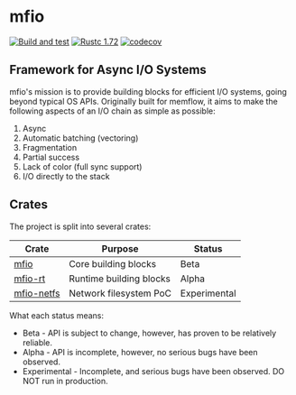 # mfio

[![Build and test]][workflows] [![Rustc 1.72]][rust] [![codecov]][codecov-link]

[Build and test]: https://github.com/memflow/mfio/actions/workflows/build.yml/badge.svg
[workflows]: https://github.com/memflow/mfio/actions/workflows/build.yml
[MIT licensed]: https://img.shields.io/badge/license-MIT-blue.svg
[Rustc 1.72]: https://img.shields.io/badge/rustc-1.72+-lightgray.svg
[rust]: https://blog.rust-lang.org/2023/08/24/Rust-1.72.0.html
[codecov]: https://codecov.io/gh/memflow/mfio/branch/main/graph/badge.svg?token=IJ1K4QPAIM
[codecov-link]: https://codecov.io/gh/memflow/mfio

## Framework for Async I/O Systems

mfio's mission is to provide building blocks for efficient I/O systems, going beyond typical OS
APIs. Originally built for memflow, it aims to make the following aspects of an I/O chain as simple
as possible:

1. Async
2. Automatic batching (vectoring)
3. Fragmentation
4. Partial success
5. Lack of color (full sync support)
6. I/O directly to the stack

## Crates

The project is split into several crates:

| Crate                               | Purpose                 | Status       |
|-------------------------------------|-------------------------|--------------|
| [mfio](mfio/src/lib.rs)             | Core building blocks    | Beta         |
| [mfio-rt](mfio-rt/src/lib.rs)       | Runtime building blocks | Alpha        |
| [mfio-netfs](mfio-netfs/src/lib.rs) | Network filesystem PoC  | Experimental |

What each status means:

- Beta - API is subject to change, however, has proven to be relatively reliable.
- Alpha - API is incomplete, however, no serious bugs have been observed.
- Experimental - Incomplete, and serious bugs have been observed. DO NOT run in production.

